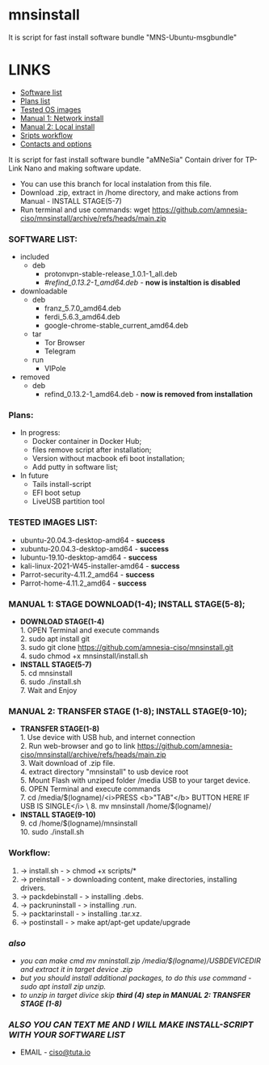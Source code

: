 # mnsinstall

It is script for fast install software bundle "MNS-Ubuntu-msgbundle"

# LINKS
- [Software list](#SLIST)
- [Plans list](#PLIST)
- [Tested OS images](#TLIST)
- [Manual 1: Network install](#MAN1)
- [Manual 2: Local install](#MAN2)
- [Sripts workflow](#FLOW)
- [Contacts and options](#ALSO)

It is script for fast install software bundle "aMNeSia"
Contain driver for TP-Link Nano and making software update.
- You can use this branch for local instalation from this file.
- Download .zip, extract in /home directory, and make actions from Manual - INSTALL STAGE(5-7) 
- Run terminal and use commands: wget https://github.com/amnesia-ciso/mnsinstall/archive/refs/heads/main.zip
### <a name="SLIST"></a> SOFTWARE LIST:
- included 
     - deb
          - protonvpn-stable-release_1.0.1-1_all.deb 
          - <i>#refind_0.13.2-1_amd64.deb</i> - <b>now is instaltion is disabled</b>
- downloadable
   - deb
     - franz_5.7.0_amd64.deb
     - ferdi_5.6.3_amd64.deb
     - google-chrome-stable_current_amd64.deb
   - tar
     - Tor Browser
     - Telegram
   - run
     - VIPole
- removed 
     - deb
          - refind_0.13.2-1_amd64.deb - <b>now is removed from installation</b>

### <a name="PLIST"></a> Plans:
* In progress:
     * Docker container in Docker Hub; 
     * files remove script after installation;  
     * Version without macbook efi boot installation;
     * Add putty in software list;
 * In future
     * Tails install-script
     * EFI boot setup
     * LiveUSB partition tool 


### <a name="TLIST"></a> TESTED IMAGES LIST:
- ubuntu-20.04.3-desktop-amd64 - <b>success</b>
- xubuntu-20.04.3-desktop-amd64 - <b>success</b>
- lubuntu-19.10-desktop-amd64 - <b>success</b>
- kali-linux-2021-W45-installer-amd64 - <b>success</b>
- Parrot-security-4.11.2_amd64 - <b>success</b>
- Parrot-home-4.11.2_amd64 - <b>success</b>



### <a name="MAN1"></a> MANUAL 1: STAGE DOWNLOAD(1-4); INSTALL STAGE(5-8);
- <b>DOWNLOAD STAGE(1-4)</b> \
      1. OPEN Terminal and execute commands \
      2. sudo apt install git \
      3. sudo git clone https://github.com/amnesia-ciso/mnsinstall.git \
      4. sudo chmod +x mnsinstall/install.sh
-  <b>INSTALL STAGE(5-7)</b> \
      5. cd mnsinstall \
      6. sudo ./install.sh \
      7. Wait and Enjoy 


 ### <a name="MAN2"></a> MANUAL 2: TRANSFER STAGE (1-8); INSTALL STAGE(9-10);
- <b>TRANSFER STAGE(1-8)</b> \
      1. Use device with USB hub, and internet connection \
      2. Run web-browser and go to link https://github.com/amnesia-ciso/mnsinstall/archive/refs/heads/main.zip \
      3. Wait download of .zip file. \
      4. extract directory "mnsinstall" to usb device root \
      5. Mount Flash with unziped folder /media USB to your target device. \
      6. OPEN Terminal and execute commands \
      7. cd /media/$(logname)/<i>PRESS <b>"TAB"</b> BUTTON HERE IF USB IS SINGLE</i> \
      8. mv mnsinstall /home/$(logname)/ 
- <b>INSTALL STAGE(9-10)</b> \
      9. cd /home/$(logname)/mnsinstall \
      10. sudo ./install.sh 


### <a name="FLOW"></a> Workflow:
1. -> install.sh - > chmod +x scripts/* 
2. -> preinstall - > downloading content, make directories, installing drivers.
3. -> packdebinstall - > installing .debs.
4. -> packruninstall - > installing .run.
5. -> packtarinstall - > installing .tar.xz.
6. -> postinstall - > make apt/apt-get update/upgrade


### <a name="ALSO"> <i>also</i>
- <i>you can make cmd mv mninstall.zip /media/$(logname)/USBDEVICEDIR and extract it in target device .zip  </i>
- <i>but you should install additional packages, to do this use command - sudo apt install zip unzip.  </i>
- <i>to unzip in target divice skip <b>third (4) step in MANUAL 2: TRANSFER STAGE (1-8)</b>   </i>
### <i>ALSO YOU CAN TEXT ME AND I WILL MAKE INSTALL-SCRIPT WITH YOUR SOFTWARE LIST</i>
 - EMAIL - ciso@tuta.io
